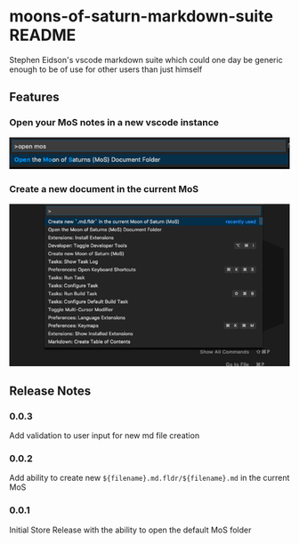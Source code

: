 # moons-of-saturn-markdown-suite README

Stephen Eidson's vscode markdown suite which could one day be generic enough to be of use for other users than just himself


## Features

### Open your MoS notes in a new vscode instance
![Open the MoS Document Folder](images/open-mos-volume.png)

### Create a new document in the current MoS

![Create new md Document](images/new-md-file.gif)


<!-- ## Extension Settings

Include if your extension adds any VS Code settings through the `contributes.configuration` extension point.

For example:

This extension contributes the following settings:

* `myExtension.enable`: enable/disable this extension
* `myExtension.thing`: set to `blah` to do something -->

## Release Notes

### 0.0.3

Add validation to user input for new md file creation

### 0.0.2

Add ability to create new `${filename}.md.fldr/${filename}.md` in the current MoS

### 0.0.1

Initial Store Release with the ability to open the default MoS folder
